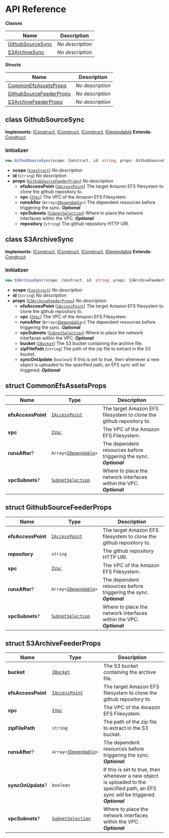# API Reference

**Classes**

Name|Description
----|-----------
[GithubSourceSync](#cdk-efs-assets-githubsourcesync)|*No description*
[S3ArchiveSync](#cdk-efs-assets-s3archivesync)|*No description*


**Structs**

Name|Description
----|-----------
[CommonEfsAssetsProps](#cdk-efs-assets-commonefsassetsprops)|*No description*
[GithubSourceFeederProps](#cdk-efs-assets-githubsourcefeederprops)|*No description*
[S3ArchiveFeederProps](#cdk-efs-assets-s3archivefeederprops)|*No description*



## class GithubSourceSync  <a id="cdk-efs-assets-githubsourcesync"></a>



__Implements__: [IConstruct](#constructs-iconstruct), [IConstruct](#aws-cdk-core-iconstruct), [IConstruct](#constructs-iconstruct), [IDependable](#aws-cdk-core-idependable)
__Extends__: [Construct](#aws-cdk-core-construct)

### Initializer




```ts
new GithubSourceSync(scope: Construct, id: string, props: GithubSourceFeederProps)
```

* **scope** (<code>[Construct](#aws-cdk-core-construct)</code>)  *No description*
* **id** (<code>string</code>)  *No description*
* **props** (<code>[GithubSourceFeederProps](#cdk-efs-assets-githubsourcefeederprops)</code>)  *No description*
  * **efsAccessPoint** (<code>[IAccessPoint](#aws-cdk-aws-efs-iaccesspoint)</code>)  The target Amazon EFS filesystem to clone the github repository to. 
  * **vpc** (<code>[IVpc](#aws-cdk-aws-ec2-ivpc)</code>)  The VPC of the Amazon EFS Filesystem. 
  * **runsAfter** (<code>Array<[IDependable](#aws-cdk-core-idependable)></code>)  The dependent resources before triggering the sync. __*Optional*__
  * **vpcSubnets** (<code>[SubnetSelection](#aws-cdk-aws-ec2-subnetselection)</code>)  Where to place the network interfaces within the VPC. __*Optional*__
  * **repository** (<code>string</code>)  The github repository HTTP URI. 




## class S3ArchiveSync  <a id="cdk-efs-assets-s3archivesync"></a>



__Implements__: [IConstruct](#constructs-iconstruct), [IConstruct](#aws-cdk-core-iconstruct), [IConstruct](#constructs-iconstruct), [IDependable](#aws-cdk-core-idependable)
__Extends__: [Construct](#aws-cdk-core-construct)

### Initializer




```ts
new S3ArchiveSync(scope: Construct, id: string, props: S3ArchiveFeederProps)
```

* **scope** (<code>[Construct](#aws-cdk-core-construct)</code>)  *No description*
* **id** (<code>string</code>)  *No description*
* **props** (<code>[S3ArchiveFeederProps](#cdk-efs-assets-s3archivefeederprops)</code>)  *No description*
  * **efsAccessPoint** (<code>[IAccessPoint](#aws-cdk-aws-efs-iaccesspoint)</code>)  The target Amazon EFS filesystem to clone the github repository to. 
  * **vpc** (<code>[IVpc](#aws-cdk-aws-ec2-ivpc)</code>)  The VPC of the Amazon EFS Filesystem. 
  * **runsAfter** (<code>Array<[IDependable](#aws-cdk-core-idependable)></code>)  The dependent resources before triggering the sync. __*Optional*__
  * **vpcSubnets** (<code>[SubnetSelection](#aws-cdk-aws-ec2-subnetselection)</code>)  Where to place the network interfaces within the VPC. __*Optional*__
  * **bucket** (<code>[IBucket](#aws-cdk-aws-s3-ibucket)</code>)  The S3 bucket containing the archive file. 
  * **zipFilePath** (<code>string</code>)  The path of the zip file to extract in the S3 bucket. 
  * **syncOnUpdate** (<code>boolean</code>)  If this is set to true, then whenever a new object is uploaded to the specified path, an EFS sync will be triggered. __*Optional*__




## struct CommonEfsAssetsProps  <a id="cdk-efs-assets-commonefsassetsprops"></a>






Name | Type | Description 
-----|------|-------------
**efsAccessPoint** | <code>[IAccessPoint](#aws-cdk-aws-efs-iaccesspoint)</code> | The target Amazon EFS filesystem to clone the github repository to.
**vpc** | <code>[IVpc](#aws-cdk-aws-ec2-ivpc)</code> | The VPC of the Amazon EFS Filesystem.
**runsAfter**? | <code>Array<[IDependable](#aws-cdk-core-idependable)></code> | The dependent resources before triggering the sync.<br/>__*Optional*__
**vpcSubnets**? | <code>[SubnetSelection](#aws-cdk-aws-ec2-subnetselection)</code> | Where to place the network interfaces within the VPC.<br/>__*Optional*__



## struct GithubSourceFeederProps  <a id="cdk-efs-assets-githubsourcefeederprops"></a>






Name | Type | Description 
-----|------|-------------
**efsAccessPoint** | <code>[IAccessPoint](#aws-cdk-aws-efs-iaccesspoint)</code> | The target Amazon EFS filesystem to clone the github repository to.
**repository** | <code>string</code> | The github repository HTTP URI.
**vpc** | <code>[IVpc](#aws-cdk-aws-ec2-ivpc)</code> | The VPC of the Amazon EFS Filesystem.
**runsAfter**? | <code>Array<[IDependable](#aws-cdk-core-idependable)></code> | The dependent resources before triggering the sync.<br/>__*Optional*__
**vpcSubnets**? | <code>[SubnetSelection](#aws-cdk-aws-ec2-subnetselection)</code> | Where to place the network interfaces within the VPC.<br/>__*Optional*__



## struct S3ArchiveFeederProps  <a id="cdk-efs-assets-s3archivefeederprops"></a>






Name | Type | Description 
-----|------|-------------
**bucket** | <code>[IBucket](#aws-cdk-aws-s3-ibucket)</code> | The S3 bucket containing the archive file.
**efsAccessPoint** | <code>[IAccessPoint](#aws-cdk-aws-efs-iaccesspoint)</code> | The target Amazon EFS filesystem to clone the github repository to.
**vpc** | <code>[IVpc](#aws-cdk-aws-ec2-ivpc)</code> | The VPC of the Amazon EFS Filesystem.
**zipFilePath** | <code>string</code> | The path of the zip file to extract in the S3 bucket.
**runsAfter**? | <code>Array<[IDependable](#aws-cdk-core-idependable)></code> | The dependent resources before triggering the sync.<br/>__*Optional*__
**syncOnUpdate**? | <code>boolean</code> | If this is set to true, then whenever a new object is uploaded to the specified path, an EFS sync will be triggered.<br/>__*Optional*__
**vpcSubnets**? | <code>[SubnetSelection](#aws-cdk-aws-ec2-subnetselection)</code> | Where to place the network interfaces within the VPC.<br/>__*Optional*__



